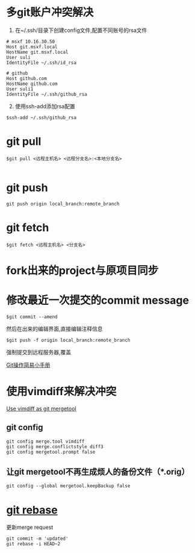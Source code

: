 # 多git账户冲突解决
1. 在~/.ssh/目录下创建config文件,配置不同账号的rsa文件
```
# msxf 10.16.30.50
Host git.msxf.local
HostName git.msxf.local
User suli
IdentityFile ~/.ssh/id_rsa

# github
Host github.com
HostName github.com
User suli1
IdentityFile ~/.ssh/github_rsa
```

2. 使用ssh-add添加rsa配置
```
$ssh-add ~/.ssh/github_rsa
```

# git pull
```
$git pull <远程主机名> <远程分支名>:<本地分支名>


```
# git push
```
git push origin local_branch:remote_branch
```

# git fetch
```
$git fetch <远程主机名> <分支名>
```


# fork出来的project与原项目同步

# 修改最近一次提交的commit message
```
$git commit --amend
```
然后在出来的编辑界面,直接编辑注释信息

```
$git push -f origin local_branch:remote_branch
```
强制提交到远程服务器,覆盖


[Git操作简易小手册](https://github.com/suzeyu1992/GitOperateDemo)

# 使用vimdiff来解决冲突
[Use vimdiff as git mergetool](http://www.rosipov.com/blog/use-vimdiff-as-git-mergetool/)
## git config
```
git config merge.tool vimdiff
git config merge.conflictstyle diff3
git config mergetool.prompt false
```

## 让git mergetool不再生成烦人的备份文件（*.orig）
```
git config --global mergetool.keepBackup false
```

# [git rebase](http://gitbook.liuhui998.com/4_2.html)
更新merge request
```
git commit -m 'updated'
git rebase -i HEAD~2
```


